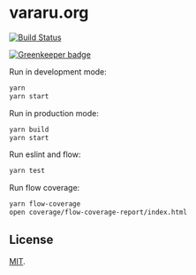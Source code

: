# vararu.org

[![Build Status](https://travis-ci.org/tvararu/vararu.org.svg?branch=master)](https://travis-ci.org/tvararu/vararu.org)

[![Greenkeeper badge](https://badges.greenkeeper.io/tvararu/vararu.org.svg)](https://greenkeeper.io/)

Run in development mode:

```bash
yarn
yarn start
```

Run in production mode:

```bash
yarn build
yarn start
```

Run eslint and flow:

```bash
yarn test
```

Run flow coverage:

```bash
yarn flow-coverage
open coverage/flow-coverage-report/index.html
```

## License

[MIT](LICENSE.txt).
